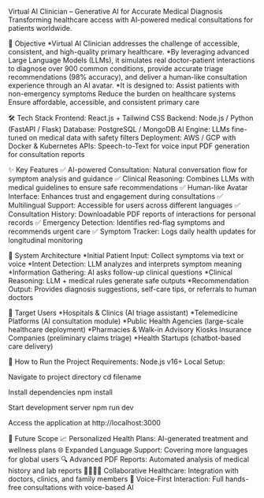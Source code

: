 Virtual AI Clinician – Generative AI for Accurate Medical Diagnosis Transforming healthcare access with AI-powered medical consultations for patients worldwide.

🎯 Objective
*Virtual AI Clinician addresses the challenge of accessible, consistent, and high-quality primary healthcare. 
*By leveraging advanced Large Language Models (LLMs), it simulates real doctor-patient interactions to diagnose over 900 common conditions, provide accurate triage recommendations (98% accuracy), and deliver a human-like consultation experience through an AI avatar.
*It is designed to: Assist patients with non-emergency symptoms Reduce the burden on healthcare systems Ensure affordable, accessible, and consistent primary care

🛠️ Tech Stack 
Frontend: React.js + Tailwind CSS 
Backend: Node.js / Python (FastAPI / Flask) 
Database: PostgreSQL / MongoDB 
AI Engine: LLMs fine-tuned on medical data with safety filters 
Deployment: AWS / GCP with Docker & Kubernetes 
APIs: Speech-to-Text for voice input PDF generation for consultation reports

✨ Key Features 
✅ AI-powered Consultation: Natural conversation flow for symptom analysis and guidance 
✅ Clinical Reasoning: Combines LLMs with medical guidelines to ensure safe recommendations 
✅ Human-like Avatar Interface: Enhances trust and engagement during consultations 
✅ Multilingual Support: Accessible for users across different languages 
✅ Consultation History: Downloadable PDF reports of interactions for personal records 
✅ Emergency Detection: Identifies red-flag symptoms and recommends urgent care 
✅ Symptom Tracker: Logs daily health updates for longitudinal monitoring

🧬 System Architecture 
*Initial Patient Input: Collect symptoms via text or voice 
*Intent Detection: LLM analyzes and interprets symptom meaning 
*Information Gathering: AI asks follow-up clinical questions 
*Clinical Reasoning: LLM + medical rules generate safe outputs 
*Recommendation Output: Provides diagnosis suggestions, self-care tips, or referrals to human doctors

🎯 Target Users 
*Hospitals & Clinics (AI triage assistant) 
*Telemedicine Platforms (AI consultation module) 
*Public Health Agencies (large-scale healthcare deployment) 
*Pharmacies & Walk-in Advisory Kiosks Insurance Companies (preliminary claims triage) 
*Health Startups (chatbot-based care delivery)

🧪 How to Run the Project 
Requirements: Node.js v16+ Local Setup:

Navigate to project directory
cd filename

Install dependencies
npm install

Start development server
npm run dev

Access the application at http://localhost:3000

🧬 Future Scope 
📈 Personalized Health Plans: AI-generated treatment and wellness plans 
🌐 Expanded Language Support: Covering more languages for global users 
🔍 Advanced PDF Reports: Automated analysis of medical history and lab reports 
👨‍👩‍👧‍👦 Collaborative Healthcare: Integration with doctors, clinics, and family members 
🤖 Voice-First Interaction: Full hands-free consultations with voice-based AI
